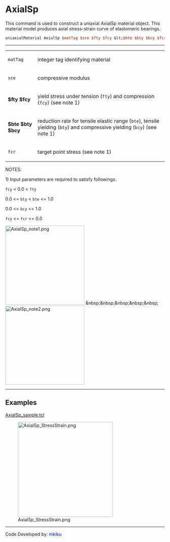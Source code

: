 # AxialSp

<p>This command is used to construct a uniaxial AxialSp material object.
This material model produces axial stress-strain curve of elastomeric
bearings.</p>

```tcl
uniaxialMaterial AxialSp $matTag $sce $fty $fcy &lt;$bte $bty $bcy $fcr&gt;
```
<hr />
<table>
<tbody>
<tr class="odd">
<td><code class="parameter-table-variable">matTag</code></td>
<td><p>integer tag identifying material</p></td>
</tr>
<tr class="even">
<td><code class="parameter-table-variable">sce</code></td>
<td><p>compressive modulus</p></td>
</tr>
<tr class="odd">
<td><p><strong>$fty $fcy</strong></p></td>
<td><p>yield stress under tension (<code class="tcl-variable">fty</code>) and
compression (<code class="tcl-variable">fcy</code>) (see note 1)</p></td>
</tr>
<tr class="even">
<td><p><strong>$bte $bty $bcy</strong></p></td>
<td><p>reduction rate for tensile elastic range (<code class="tcl-variable">bte</code>),
tensile yielding (<code class="tcl-variable">bty</code>) and compressive yielding
(<code class="tcl-variable">bcy</code>) (see note 1)</p></td>
</tr>
<tr class="odd">
<td><code class="parameter-table-variable">fcr</code></td>
<td><p>target point stress (see note 1)</p></td>
</tr>
</tbody>
</table>
<p>NOTES:</p>
<p>1) Input parameters are required to satisfy followings.</p>
<p><code class="tcl-variable">fcy</code> &lt; 0.0 &lt; <code class="tcl-variable">fty</code></p>
<p>0.0 &lt;= <code class="tcl-variable">bty</code> &lt; <code class="tcl-variable">bte</code> &lt;=
1.0</p>
<p>0.0 &lt;= <code class="tcl-variable">bcy</code> &lt;= 1.0</p>
<p><code class="tcl-variable">fcy</code> &lt;= <code class="tcl-variable">fcr</code> &lt;= 0.0</p>
<p><img src="/OpenSeesRT/contrib/static/AxialSp_note1.png" title="AxialSp_note1.png" width="250"
alt="AxialSp_note1.png" />
&amp;nbsp;&amp;nbsp;&amp;nbsp;&amp;nbsp;&amp;nbsp; <img
src="AxialSp_note2.png" title="AxialSp_note2.png" width="250"
alt="AxialSp_note2.png" /></p>
<hr />

## Examples

<p><a href="Media:AxialSp_sample.tcl"
title="wikilink">AxialSp_sample.tcl</a></p>
<figure>
<img src="/OpenSeesRT/contrib/static/AxialSp_StressStrain.png" title="AxialSp_StressStrain.png"
width="300" alt="AxialSp_StressStrain.png" />
<figcaption aria-hidden="true">AxialSp_StressStrain.png</figcaption>
</figure>
<hr />
<p>Code Developed by: <span style="color:blue"> mkiku
</span></p>
